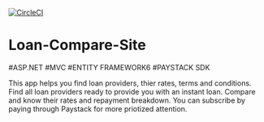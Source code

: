 [![CircleCI](https://circleci.com/gh/udujoel/Loan-Compare-Site.svg?style=svg)](https://circleci.com/gh/udujoel/Loan-Compare-Site)
# Loan-Compare-Site

#ASP.NET #MVC #ENTITY FRAMEWORK6 #PAYSTACK SDK

This app helps you find loan providers, thier rates, terms and conditions. 
Find all loan providers ready to provide you with an instant loan. 
Compare and know their rates and repayment breakdown. 
You can subscribe by paying through Paystack for more priotized attention. 
